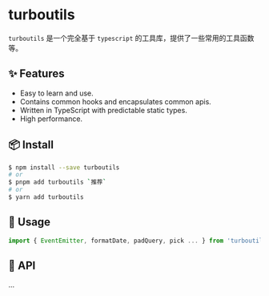 # turboutils

`turboutils` 是一个完全基于 `typescript` 的工具库，提供了一些常用的工具函数等。

## ✨ Features

- Easy to learn and use.
- Contains common hooks and encapsulates common apis.
- Written in TypeScript with predictable static types.
- High performance.

## 📦 Install

```bash
$ npm install --save turboutils
# or
$ pnpm add turboutils `推荐`
# or
$ yarn add turboutils
```

## 🔨 Usage

```ts
import { EventEmitter, formatDate, padQuery, pick ... } from 'turboutils';
```

## 🚀 API

...
